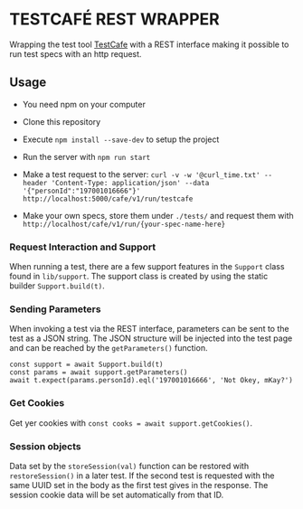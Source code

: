 # TESTCAFÉ REST WRAPPER

Wrapping the test tool [TestCafe](https://devexpress.github.io/testcafe/) with a REST interface making it possible to run test specs with an http request.

## Usage

- You need npm on your computer

- Clone this repository

- Execute `npm install --save-dev` to setup the project

- Run the server with `npm run start` 

- Make a test request to the server: 
    `curl -v -w '@curl_time.txt' --header 'Content-Type: application/json' --data '{"personId":"197001016666"}' http://localhost:5000/cafe/v1/run/testcafe`

- Make your own specs, store them under `./tests/` and request them with `http://localhost/cafe/v1/run/{your-spec-name-here}`

### Request Interaction and Support

When running a test, there are a few support features in the `Support` class found in `lib/support`. The support class is created by using the static builder `Support.build(t)`.

### Sending Parameters

When invoking a test via the REST interface, parameters can be sent to the test as a JSON string. The JSON structure will be injected into the test page and can be reached by the `getParameters()` function.

    const support = await Support.build(t)
    const params = await support.getParameters()
    await t.expect(params.personId).eql('197001016666', 'Not Okey, mKay?')

### Get Cookies

Get yer cookies with `const cooks = await support.getCookies()`.

### Session objects

Data set by the `storeSession(val)` function can be restored with `restoreSession()` in a later test. If the second test is requested with the same UUID set in the body as the first test gives in the response. The session cookie data will be set automatically from that ID.

    